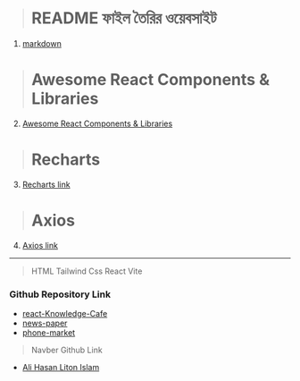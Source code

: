 > # README ফাইল তৈরির ওয়েবসাইট
1. [markdown](https://www.markdownguide.org/cheat-sheet/)
> # Awesome React Components & Libraries
2. [Awesome React Components & Libraries](https://github.com/brillout/awesome-react-components)
> # Recharts
3. [Recharts link](https://recharts.org/en-US/guide)
> # Axios
4. [Axios link](https://axios-http.com/docs/intro)
---

> HTML Tailwind Css React Vite

### Github Repository Link 

- [react-Knowledge-Cafe](https://github.com/DeveloperAlihasan404439/react-Knowledge-Cafe)
- [news-paper](https://github.com/DeveloperAlihasan404439/news-paper)
- [phone-market](https://github.com/DeveloperAlihasan404439/phone-market)
> Navber Github Link
- [Ali Hasan Liton Islam](https://github.com/DeveloperAlihasan404439/nav-ber)
